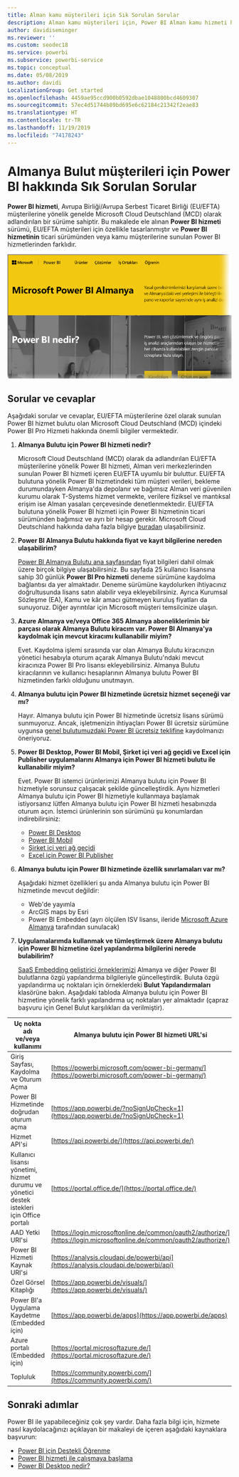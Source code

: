 ```yaml
---
title: Alman kamu müşterileri için Sık Sorulan Sorular
description: Alman kamu müşterileri için, Power BI Alman kamu hizmeti hakkında sık sorulan soruların cevapları
author: davidiseminger
ms.reviewer: ''
ms.custom: seodec18
ms.service: powerbi
ms.subservice: powerbi-service
ms.topic: conceptual
ms.date: 05/08/2019
ms.author: davidi
LocalizationGroup: Get started
ms.openlocfilehash: 4459ae95ccd900b0592dbae1048800bcd4609307
ms.sourcegitcommit: 57ec4d51744b89bd695e6c62184c21342f2eae83
ms.translationtype: HT
ms.contentlocale: tr-TR
ms.lasthandoff: 11/19/2019
ms.locfileid: "74178243"
---
```

# <a name="frequently-asked-questions-for-power-bi-for-germany-cloud-customers"></a>Almanya Bulut müşterileri için Power BI hakkında Sık Sorulan Sorular
**Power BI hizmeti**, Avrupa Birliği/Avrupa Serbest Ticaret Birliği (EU/EFTA) müşterilerine yönelik genelde Microsoft Cloud Deutschland (MCD) olarak adlandırılan bir sürüme sahiptir. Bu makalede ele alınan **Power BI hizmeti** sürümü, EU/EFTA müşterileri için özellikle tasarlanmıştır ve **Power BI hizmetinin** ticari sürümünden veya kamu müşterilerine sunulan Power BI hizmetlerinden farklıdır.

![](media/service-govde-faq/govde-faq_01.png)

## <a name="questions-and-answers"></a>Sorular ve cevaplar

Aşağıdaki sorular ve cevaplar, EU/EFTA müşterilerine özel olarak sunulan Power BI hizmet bulutu olan Microsoft Cloud Deutschland (MCD) içindeki Power BI Pro Hizmeti hakkında önemli bilgiler vermektedir.

1. **Almanya Bulutu için Power BI hizmeti nedir?**
   
   Microsoft Cloud Deutschland (MCD) olarak da adlandırılan EU/EFTA müşterilerine yönelik Power BI hizmeti, Alman veri merkezlerinden sunulan Power BI hizmeti içeren EU/EFTA uyumlu bir buluttur. EU/EFTA bulutuna yönelik Power BI hizmetindeki tüm müşteri verileri, bekleme durumundayken Almanya'da depolanır ve bağımsız Alman veri güvenilen kurumu olarak T-Systems hizmet vermekte, verilere fiziksel ve mantıksal erişim ise Alman yasaları çerçevesinde denetlenmektedir. EU/EFTA bulutuna yönelik Power BI hizmeti için Power BI hizmetinin ticari sürümünden bağımsız ve ayrı bir hesap gerekir. Microsoft Cloud Deutschland hakkında daha fazla bilgiye [buradan](https://www.microsoft.com/trustcenter/cloudservices/nationalcloud) ulaşabilirsiniz.
2. **Power BI Almanya Bulutu hakkında fiyat ve kayıt bilgilerine nereden ulaşabilirim?**
   
   [Power BI Almanya Bulutu ana sayfasından](https://powerbi.microsoft.com/power-bi-germany/) fiyat bilgileri dahil olmak üzere birçok bilgiye ulaşabilirsiniz. Bu sayfada 25 kullanıcı lisansına sahip 30 günlük **Power BI Pro hizmeti** deneme sürümüne kaydolma bağlantısı da yer almaktadır. Deneme sürümüne kaydolurken ihtiyacınız doğrultusunda lisans satın alabilir veya ekleyebilirsiniz. Ayrıca Kurumsal Sözleşme (EA), Kamu ve kâr amacı gütmeyen kuruluş fiyatları da sunuyoruz. Diğer ayrıntılar için Microsoft müşteri temsilcinize ulaşın.
3. **Azure Almanya ve/veya Office 365 Almanya aboneliklerimin bir parçası olarak Almanya Bulutu kiracım var. Power BI Almanya'ya kaydolmak için mevcut kiracımı kullanabilir miyim?**
   
   Evet. Kaydolma işlemi sırasında var olan Almanya Bulutu kiracınızın yönetici hesabıyla oturum açarak Almanya Bulutu'ndaki mevcut kiracınıza Power BI Pro lisansı ekleyebilirsiniz. Almanya Bulutu kiracılarının ve kullanıcı hesaplarının Almanya bulutu Power BI hizmetinden farklı olduğunu unutmayın.
4. **Almanya bulutu için Power BI hizmetinde ücretsiz hizmet seçeneği var mı?**
   
   Hayır. Almanya bulutu için Power BI hizmetinde ücretsiz lisans sürümü sunmuyoruz. Ancak, işletmenizin ihtiyaçları Power BI ücretsiz sürümüne uygunsa [genel bulutumuzdaki Power BI ücretsiz teklifine](https://powerbi.microsoft.com/get-started/) kaydolmanızı öneriyoruz.
5. **Power BI Desktop, Power BI Mobil, Şirket içi veri ağ geçidi ve Excel için Publisher uygulamalarını Almanya için Power BI hizmeti bulutu ile kullanabilir miyim?**
   
   Evet. Power BI istemci ürünlerimizi Almanya bulutu için Power BI hizmetiyle sorunsuz çalışacak şekilde güncelleştirdik. Aynı hizmetleri Almanya bulutu için Power BI hizmetiyle kullanmaya başlamak istiyorsanız lütfen Almanya bulutu için Power BI hizmeti hesabınızda oturum açın. İstemci ürünlerinin son sürümünü şu konumlardan indirebilirsiniz:
   
   * [Power BI Desktop](https://powerbi.microsoft.com/desktop/)
   * [Power BI Mobil](https://powerbi.microsoft.com/mobile/)
   * [Şirket içi veri ağ geçidi](https://powerbi.microsoft.com/gateway/)
   * [Excel için Power BI Publisher](https://powerbi.microsoft.com/excel-dashboard-publisher/)
6. **Almanya bulutu için Power BI hizmetinde özellik sınırlamaları var mı?**
   
   Aşağıdaki hizmet özellikleri şu anda Almanya bulutu için Power BI hizmetinde mevcut değildir:
   
   * Web'de yayımla
   * ArcGIS maps by Esri
   * Power BI Embedded (ayrı ölçülen ISV lisansı, ileride [Microsoft Azure Almanya](https://azure.microsoft.com/overview/clouds/germany/) tarafından sunulacak)
7. **Uygulamalarımda kullanmak ve tümleştirmek üzere Almanya bulutu için Power BI hizmetine özel yapılandırma bilgilerini nerede bulabilirim?**
   
   [SaaS Embedding geliştirici örneklerimizi](https://github.com/Microsoft/PowerBI-Developer-Samples) Almanya ve diğer Power BI bulutlarına özgü yapılandırma bilgileriyle güncelleştirdik. Buluta özgü yapılandırma uç noktaları için örneklerdeki **Bulut Yapılandırmaları** klasörüne bakın. Aşağıdaki tabloda Almanya bulutu için Power BI hizmetine yönelik farklı yapılandırma uç noktaları yer almaktadır (çapraz başvuru için Genel Bulut karşılıkları da verilmiştir).

| **Uç nokta adı ve/veya kullanımı** | **Almanya bulutu için Power BI hizmeti URL'si** | **Genel Buluttaki eşdeğer URL (çapraz başvuru için)** |
| --- | --- | --- |
| Giriş Sayfası, Kaydolma ve Oturum Açma |[https://powerbi.microsoft.com/power-bi-germany/](https://powerbi.microsoft.com/power-bi-germany/) |[https://powerbi.microsoft.com/](https://powerbi.microsoft.com/) |
| Power BI Hizmetinde doğrudan oturum açma |[https://app.powerbi.de/?noSignUpCheck=1](https://app.powerbi.de/?noSignUpCheck=1) |[https://app.powerbi.com/?noSignUpCheck=1](https://app.powerbi.com/?noSignUpCheck=1) |
| Hizmet API'si |[https://api.powerbi.de/](https://api.powerbi.de/) |[https://api.powerbi.com/](https://api.powerbi.com/) |
| Kullanıcı lisansı yönetimi, hizmet durumu ve yönetici destek istekleri için Office portalı |[https://portal.office.de/](https://portal.office.de/) |[https://portal.office.com/](https://portal.office.com/) |
| AAD Yetki URI'si |[https://login.microsoftonline.de/common/oauth2/authorize/](https://login.microsoftonline.de/common/oauth2/authorize/) |[https://login.microsoftonline.com/common/oauth2/authorize/](https://login.microsoftonline.com/common/oauth2/authorize/) |
| Power BI Hizmeti Kaynak URI'si |[https://analysis.cloudapi.de/powerbi/api](https://analysis.cloudapi.de/powerbi/api) |[https://analysis.windows.net/powerbi/api](https://analysis.windows.net/powerbi/api) |
| Özel Görsel Kitaplığı |[https://app.powerbi.de/visuals/](https://app.powerbi.de/visuals/) |[https://app.powerbi.com/visuals/](https://app.powerbi.com/visuals/) |
| Power BI'a Uygulama Kaydetme (Embedded için) |[https://app.powerbi.de/apps](https://app.powerbi.de/apps) |[https://app.powerbi.com/apps](https://app.powerbi.com/apps) |
| Azure portalı (Embedded için) |[https://portal.microsoftazure.de/](https://portal.microsoftazure.de/) |[https://portal.azure.com/](https://portal.azure.com/) |
| Topluluk |[https://community.powerbi.com/](https://community.powerbi.com/) |[https://community.powerbi.com/](https://community.powerbi.com/) |

## <a name="next-steps"></a>Sonraki adımlar
Power BI ile yapabileceğiniz çok şey vardır. Daha fazla bilgi için, hizmete nasıl kaydolacağınızı açıklayan bir makaleyi de içeren aşağıdaki kaynaklara başvurun:

* [Power BI için Destekli Öğrenme](guided-learning/index.yml)
* [Power BI hizmeti ile çalışmaya başlama](service-get-started.md)
* [Power BI Desktop nedir?](desktop-what-is-desktop.md)

